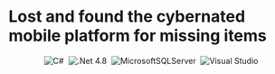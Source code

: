 # Lost and found the cybernated mobile platform for missing items
<div align="center">
  
  ![C#](https://img.shields.io/badge/Flutter-02569B?style=for-the-badge&logo=flutter&logoColor=white)
  &nbsp;![.Net 4.8](https://img.shields.io/badge/Dart-0175C2?style=for-the-badge&logo=dart&logoColor=white)
  &nbsp;![MicrosoftSQLServer](https://img.shields.io/badge/Microsoft%20SQL%20Sever%202019-CC2927?style=for-the-badge&logo=microsoft%20sql%20server&logoColor=white)
  &nbsp;![Visual Studio](https://img.shields.io/badge/Visual%20Studio%202019-5C2D91.svg?style=for-the-badge&logo=visual-studio&logoColor=white)

</div>
